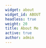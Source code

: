 ```yaml
---
widget: about
widget_id: ABOUT
headless: true
weight: 20
title: About Me
active: true
author: admin
---
```


